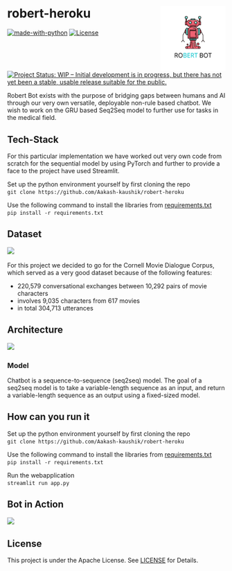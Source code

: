 # robert-heroku <img align = "right" height = "150" src = "assets/logo.png">
[![made-with-python](https://img.shields.io/badge/Made%20with-Python-1f425f.svg)](https://www.python.org/)
[![License](https://img.shields.io/badge/License-Apache%202.0-blue.svg)](https://opensource.org/licenses/Apache-2.0)
[![Project Status: WIP – Initial development is in progress, but there has not yet been a stable, usable release suitable for the public.](https://www.repostatus.org/badges/latest/wip.svg)](https://www.repostatus.org/#wip)
<br>

Robert Bot exists with the purpose of bridging gaps between humans and AI through our very own versatile, deployable non-rule based chatbot. We wish to work on the GRU based Seq2Seq model to further use for tasks in the medical field.

## Tech-Stack

For this particular implementation we have worked out very own code from scratch for the sequential model by using PyTorch and further to provide a face to the project have used Streamlit.

Set up the python environment yourself by first cloning the repo<br>
```git clone https://github.com/Aakash-kaushik/robert-heroku```

Use the following command to install the libraries from [requirements.txt](requirements.txt)<br>
```pip install -r requirements.txt```

## Dataset

<img src="assets/data.png" width=1000>

For this project we decided to go for the Cornell Movie Dialogue Corpus, which served as a very good dataset because of the following features:
- 220,579 conversational exchanges between 10,292 pairs of movie characters
- involves 9,035 characters from 617 movies
- in total 304,713 utterances

## Architecture

<img src="assets/model.png" width=1000>

### Model
Chatbot is a sequence-to-sequence (seq2seq) model. The goal of a seq2seq model is to take a variable-length sequence as an input, and return a variable-length sequence as an output using a fixed-sized model.

## How can you run it

Set up the python environment yourself by first cloning the repo<br>
```git clone https://github.com/Aakash-kaushik/robert-heroku```

Use the following command to install the libraries from [requirements.txt](requirements.txt)<br>
```pip install -r requirements.txt```

Run the webapplication<br>
```streamlit run app.py```

## Bot in Action

<img src="assets/bot.gif">

## License 
This project is under the Apache License. See [LICENSE](LICENSE) for Details.


